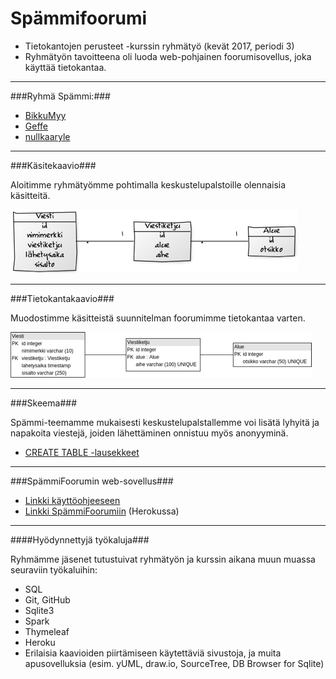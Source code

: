# Spämmifoorumi #

* Tietokantojen perusteet -kurssin ryhmätyö (kevät 2017, periodi 3)
* Ryhmätyön tavoitteena oli luoda web-pohjainen foorumisovellus, joka käyttää tietokantaa.

* * *

###Ryhmä Spämmi:###

* [BikkuMyy](https://github.com/BikkuMyy)
* [Geffe](https://github.com/Geffe)
* [nullkaaryle](https://github.com/nullkaaryle)


* * *

###Käsitekaavio###

Aloitimme ryhmätyömme pohtimalla keskustelupalstoille olennaisia käsitteitä.

![Kasitekaavio](https://github.com/nullkaaryle/SpammiFooorumi/blob/master/dokumentaatio/SpammiFoorumi_kasitekaavio.png)

* * * 

###Tietokantakaavio###

Muodostimme käsitteistä suunnitelman foorumimme tietokantaa varten.

![Tietokantakaavio](https://github.com/nullkaaryle/SpammiFooorumi/blob/master/dokumentaatio/SpammiFoorumi_tietokantakaavio.png)

* * *

###Skeema###

Spämmi-teemamme mukaisesti keskustelupalstallemme voi lisätä lyhyitä ja napakoita viestejä, joiden lähettäminen onnistuu myös anonyyminä.

* [CREATE TABLE -lausekkeet](https://github.com/nullkaaryle/SpammiFooorumi/blob/master/dokumentaatio/SpammiFoorumi_schema.pdf)

* * *


###SpämmiFoorumin web-sovellus###
* [Linkki käyttöohjeeseen](https://github.com/nullkaaryle/SpammiFooorumi/blob/master/dokumentaatio/Kayttoohje.md)
* [Linkki SpämmiFoorumiin](http://intense-dusk-21512.herokuapp.com/) (Herokussa)

* * *

####Hyödynnettyjä työkaluja###

Ryhmämme jäsenet tutustuivat ryhmätyön ja kurssin aikana muun muassa seuraviin työkaluihin:
* SQL
* Git, GitHub
* Sqlite3
* Spark
* Thymeleaf
* Heroku
* Erilaisia kaavioiden piirtämiseen käytettäviä sivustoja, ja muita apusovelluksia (esim. yUML, draw.io, SourceTree, DB Browser for Sqlite)
